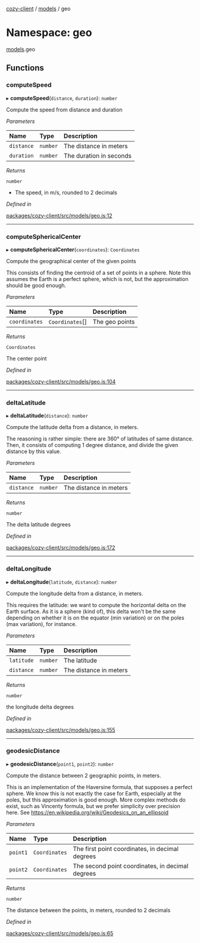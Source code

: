 [cozy-client](../README.md) / [models](models.md) / geo

# Namespace: geo

[models](models.md).geo

## Functions

### computeSpeed

▸ **computeSpeed**(`distance`, `duration`): `number`

Compute the speed from distance and duration

*Parameters*

| Name | Type | Description |
| :------ | :------ | :------ |
| `distance` | `number` | The distance in meters |
| `duration` | `number` | The duration in seconds |

*Returns*

`number`

*   The speed, in m/s, rounded to 2 decimals

*Defined in*

[packages/cozy-client/src/models/geo.js:12](https://github.com/cozy/cozy-client/blob/master/packages/cozy-client/src/models/geo.js#L12)

***

### computeSphericalCenter

▸ **computeSphericalCenter**(`coordinates`): `Coordinates`

Compute the geographical center of the given points

This consists of finding the centroid of a set of points
in a sphere.
Note this assumes the Earth is a perfect sphere, which is not,
but the approximation should be good enough.

*Parameters*

| Name | Type | Description |
| :------ | :------ | :------ |
| `coordinates` | `Coordinates`\[] | The geo points |

*Returns*

`Coordinates`

The center point

*Defined in*

[packages/cozy-client/src/models/geo.js:104](https://github.com/cozy/cozy-client/blob/master/packages/cozy-client/src/models/geo.js#L104)

***

### deltaLatitude

▸ **deltaLatitude**(`distance`): `number`

Compute the latitude delta from a distance, in meters.

The reasoning is rather simple: there are 360° of latitudes of same distance.
Then, it consists of computing 1 degree distance, and divide the
given distance by this value.

*Parameters*

| Name | Type | Description |
| :------ | :------ | :------ |
| `distance` | `number` | The distance in meters |

*Returns*

`number`

The delta latitude degrees

*Defined in*

[packages/cozy-client/src/models/geo.js:172](https://github.com/cozy/cozy-client/blob/master/packages/cozy-client/src/models/geo.js#L172)

***

### deltaLongitude

▸ **deltaLongitude**(`latitude`, `distance`): `number`

Compute the longitude delta from a distance, in meters.

This requires the latitude: we want to compute the horizontal delta
on the Earth surface. As it is a sphere (kind of), this delta won't be
the same depending on whether it is on the equator (min variation)
or on the poles (max variation), for instance.

*Parameters*

| Name | Type | Description |
| :------ | :------ | :------ |
| `latitude` | `number` | The latitude |
| `distance` | `number` | The distance in meters |

*Returns*

`number`

the longitude delta degrees

*Defined in*

[packages/cozy-client/src/models/geo.js:155](https://github.com/cozy/cozy-client/blob/master/packages/cozy-client/src/models/geo.js#L155)

***

### geodesicDistance

▸ **geodesicDistance**(`point1`, `point2`): `number`

Compute the distance between 2 geographic points, in meters.

This is an implementation of the Haversine formula, that
supposes a perfect sphere. We know this is not exactly the case
for Earth, especially at the poles, but this approximation is good enough.
More complex methods do exist, such as Vincenty formula, but we prefer
simplicity over precision here.
See https://en.wikipedia.org/wiki/Geodesics_on_an_ellipsoid

*Parameters*

| Name | Type | Description |
| :------ | :------ | :------ |
| `point1` | `Coordinates` | The first point coordinates, in decimal degrees |
| `point2` | `Coordinates` | The second point coordinates, in decimal degrees |

*Returns*

`number`

The distance between the points, in meters, rounded to 2 decimals

*Defined in*

[packages/cozy-client/src/models/geo.js:65](https://github.com/cozy/cozy-client/blob/master/packages/cozy-client/src/models/geo.js#L65)
